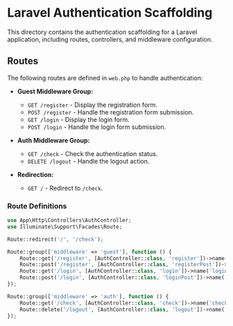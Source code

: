 # Laravel Authentication Scaffolding

This directory contains the authentication scaffolding for a Laravel application, including routes, controllers, and middleware configuration.

## Routes

The following routes are defined in `web.php` to handle authentication:

- **Guest Middleware Group:**
  - `GET /register` - Display the registration form.
  - `POST /register` - Handle the registration form submission.
  - `GET /login` - Display the login form.
  - `POST /login` - Handle the login form submission.

- **Auth Middleware Group:**
  - `GET /check` - Check the authentication status.
  - `DELETE /logout` - Handle the logout action.

- **Redirection:**
  - `GET /` - Redirect to `/check`.

### Route Definitions

```php
use App\Http\Controllers\AuthController;
use Illuminate\Support\Facades\Route;

Route::redirect('/', '/check');

Route::group(['middleware' => 'guest'], function () {
    Route::get('/register', [AuthController::class, 'register'])->name('register');
    Route::post('/register', [AuthController::class, 'registerPost'])->name('register.post');
    Route::get('/login', [AuthController::class, 'login'])->name('login');
    Route::post('/login', [AuthController::class, 'loginPost'])->name('login.post');
});

Route::group(['middleware' => 'auth'], function () {
    Route::get('/check', [AuthController::class, 'check'])->name('check');
    Route::delete('/logout', [AuthController::class, 'logout'])->name('logout');
});
